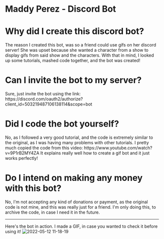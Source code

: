 # Maddy Perez - Discord Bot

<h1>Why did I create this discord bot?</h1>
The reason I created this bot, was so a friend could use gifs on her discord server! She was upset because she wanted a character from a show to display gifs from said show and the characters. With that in mind, I looked up some tutorials, mashed code together, and the bot was created!


<h1>Can I invite the bot to my server?</h1>
Sure, just invite the bot using the link: https://discord.com/oauth2/authorize?client_id=503219487106138114&scope=bot


<h1>Did I code the bot yourself?</h1>
No, as I followed a very good tutorial, and the code is extremely similar to the original, as I was having many problems with other tutorials. I pretty much copied the code from this video: https://www.youtube.com/watch?v=9P1rB2MY4ZA It explains really well how to create a gif bot and it just works perfectly!

<h1>Do I intend on making any money with this bot?</h1>
No, I'm not accepting any kind of donations or payment, as the original code is not mine, and this was really just for a friend. I'm only doing this, to archive the code, in case I need it in the future.

------------------------------------------------------------------------------------------------------------------------------------------------------------------------


Here's the bot in action. I made a GIF, in case you wanted to check it before using it!
![2022-05-12 11-18-19](https://user-images.githubusercontent.com/55595800/168049209-da167f3a-3ea5-43b3-b5a8-8d6c85dd6b8c.gif)
